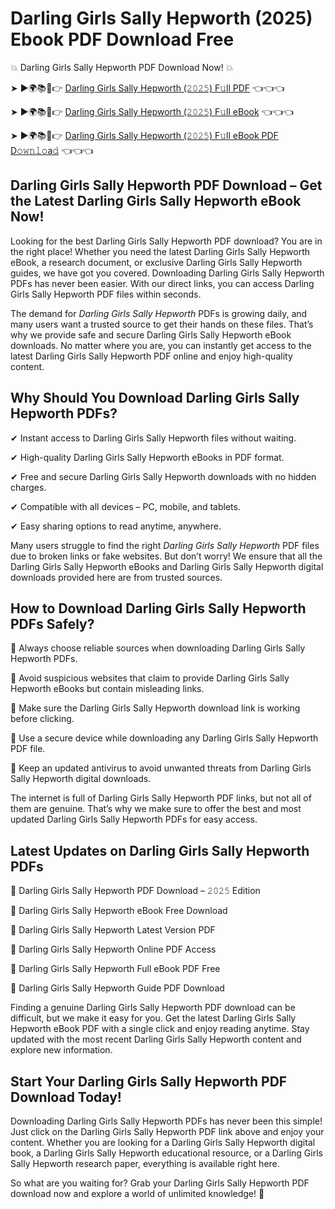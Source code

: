 # Darling Girls Sally Hepworth (2025) Ebook PDF Download Free

💥 Darling Girls Sally Hepworth PDF Download Now! 💥

➤ ►🌍📚📱👉 [Darling Girls Sally Hepworth (𝟸𝟶𝟸𝟻) F𝚞ll PDF](https://getpdf.xyz/darling-girls-sally-hepworth) 👈👈👈


➤ ►🌍📚📱👉 [Darling Girls Sally Hepworth (𝟸𝟶𝟸𝟻) F𝚞ll eBook](https://getpdf.xyz/darling-girls-sally-hepworth) 👈👈👈


➤ ►🌍📚📱👉 [Darling Girls Sally Hepworth (𝟸𝟶𝟸𝟻) F𝚞ll eBook PDF D𝚘𝚠𝚗𝚕𝚘a𝚍](https://getpdf.xyz/darling-girls-sally-hepworth) 👈👈👈


## Darling Girls Sally Hepworth PDF Download – Get the Latest Darling Girls Sally Hepworth eBook Now!

Looking for the best Darling Girls Sally Hepworth PDF download? You are in the right place! Whether you need the latest Darling Girls Sally Hepworth eBook, a research document, or exclusive Darling Girls Sally Hepworth guides, we have got you covered. Downloading Darling Girls Sally Hepworth PDFs has never been easier. With our direct links, you can access Darling Girls Sally Hepworth PDF files within seconds.

The demand for *Darling Girls Sally Hepworth* PDFs is growing daily, and many users want a trusted source to get their hands on these files. That’s why we provide safe and secure Darling Girls Sally Hepworth eBook downloads. No matter where you are, you can instantly get access to the latest Darling Girls Sally Hepworth PDF online and enjoy high-quality content.

## Why Should You Download Darling Girls Sally Hepworth PDFs?

✔ Instant access to Darling Girls Sally Hepworth files without waiting.

✔ High-quality Darling Girls Sally Hepworth eBooks in PDF format.

✔ Free and secure Darling Girls Sally Hepworth downloads with no hidden charges.

✔ Compatible with all devices – PC, mobile, and tablets.

✔ Easy sharing options to read anytime, anywhere.

Many users struggle to find the right *Darling Girls Sally Hepworth* PDF files due to broken links or fake websites. But don’t worry! We ensure that all the Darling Girls Sally Hepworth eBooks and Darling Girls Sally Hepworth digital downloads provided here are from trusted sources.

## How to Download Darling Girls Sally Hepworth PDFs Safely?

📌 Always choose reliable sources when downloading Darling Girls Sally Hepworth PDFs.

📌 Avoid suspicious websites that claim to provide Darling Girls Sally Hepworth eBooks but contain misleading links.

📌 Make sure the Darling Girls Sally Hepworth download link is working before clicking.

📌 Use a secure device while downloading any Darling Girls Sally Hepworth PDF file.

📌 Keep an updated antivirus to avoid unwanted threats from Darling Girls Sally Hepworth digital downloads.

The internet is full of Darling Girls Sally Hepworth PDF links, but not all of them are genuine. That’s why we make sure to offer the best and most updated Darling Girls Sally Hepworth PDFs for easy access.

## Latest Updates on Darling Girls Sally Hepworth PDFs

🔹 Darling Girls Sally Hepworth PDF Download – 𝟸𝟶𝟸𝟻 Edition

🔹 Darling Girls Sally Hepworth eBook Free Download

🔹 Darling Girls Sally Hepworth Latest Version PDF

🔹 Darling Girls Sally Hepworth Online PDF Access

🔹 Darling Girls Sally Hepworth Full eBook PDF Free

🔹 Darling Girls Sally Hepworth Guide PDF Download

Finding a genuine Darling Girls Sally Hepworth PDF download can be difficult, but we make it easy for you. Get the latest Darling Girls Sally Hepworth eBook PDF with a single click and enjoy reading anytime. Stay updated with the most recent Darling Girls Sally Hepworth content and explore new information.

## Start Your Darling Girls Sally Hepworth PDF Download Today!

Downloading Darling Girls Sally Hepworth PDFs has never been this simple! Just click on the Darling Girls Sally Hepworth PDF link above and enjoy your content. Whether you are looking for a Darling Girls Sally Hepworth digital book, a Darling Girls Sally Hepworth educational resource, or a Darling Girls Sally Hepworth research paper, everything is available right here.

So what are you waiting for? Grab your Darling Girls Sally Hepworth PDF download now and explore a world of unlimited knowledge! 🚀